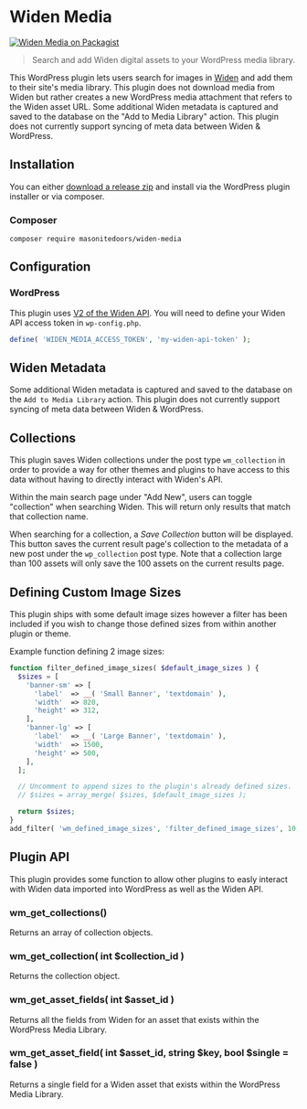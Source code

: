 # Widen Media

[![Widen Media on Packagist](https://img.shields.io/packagist/v/masonitedoors/widen-media.svg?style=flat)](https://packagist.org/packages/masonitedoors/widen-media)

> Search and add Widen digital assets to your WordPress media library.

This WordPress plugin lets users search for images in [Widen](https://www.widen.com/) and add them to their site's media library. This plugin does not download media from Widen but rather creates a new WordPress media attachment that refers to the Widen asset URL.
Some additional Widen metadata is captured and saved to the database on the "Add to Media Library" action. This plugin does not currently support syncing of meta data between Widen & WordPress.

## Installation

You can either [download a release zip](https://github.com/masonitedoors/widen-media/releases) and install via the WordPress plugin installer or via composer.

### Composer

```shell
composer require masonitedoors/widen-media
```

## Configuration

### WordPress

This plugin uses [V2 of the Widen API](https://widenv2.docs.apiary.io/). You will need to define your Widen API access token in `wp-config.php`.

```php
define( 'WIDEN_MEDIA_ACCESS_TOKEN', 'my-widen-api-token' );
```

## Widen Metadata

Some additional Widen metadata is captured and saved to the database on the `Add to Media Library` action. This plugin does not currently support syncing of meta data between Widen & WordPress.

## Collections

This plugin saves Widen collections under the post type `wm_collection` in order to provide a way for other themes and plugins to have access to this data without having to directly interact with Widen's API.

Within the main search page under "Add New", users can toggle "collection" when searching Widen. This will return only results that match that collection name.

When searching for a collection, a _Save Collection_ button will be displayed. This button saves the current result page's collection to the metadata of a new post under the `wp_collection` post type. Note that a collection large than 100 assets will only save the 100 assets on the current results page.

## Defining Custom Image Sizes

This plugin ships with some default image sizes however a filter has been included if you wish to change those defined sizes from within another plugin or theme.

Example function defining 2 image sizes:

```php
function filter_defined_image_sizes( $default_image_sizes ) {
  $sizes = [
    'banner-sm' => [
      'label'  => __( 'Small Banner', 'textdomain' ),
      'width'  => 820,
      'height' => 312,
    ],
    'banner-lg' => [
      'label'  => __( 'Large Banner', 'textdomain' ),
      'width'  => 1500,
      'height' => 500,
    ],
  ];

  // Uncomment to append sizes to the plugin's already defined sizes.
  // $sizes = array_merge( $sizes, $default_image_sizes );

  return $sizes;
}
add_filter( 'wm_defined_image_sizes', 'filter_defined_image_sizes', 10, 1 );
```

## Plugin API

This plugin provides some function to allow other plugins to easly interact with Widen data imported into WordPress as well as the Widen API.

### wm_get_collections()

Returns an array of collection objects.

### wm_get_collection( int $collection_id )

Returns the collection object.

### wm_get_asset_fields( int $asset_id )

Returns all the fields from Widen for an asset that exists within the WordPress Media Library.

### wm_get_asset_field( int $asset_id, string $key, bool $single = false )

Returns a single field for a Widen asset that exists within the WordPress Media Library.
